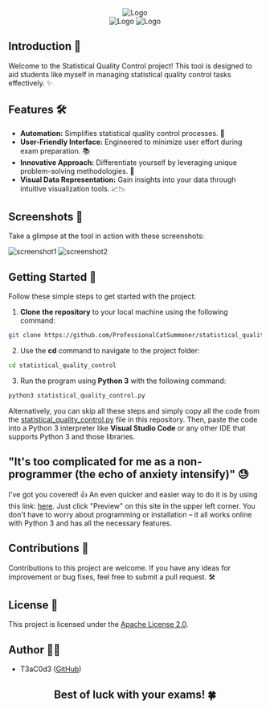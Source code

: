 <div align="center">
  <img src="https://github.com/ProfessionalCatSummoner/Statistical-Quality-Control-Exam-Assist-Program/assets/85062086/46d8a145-3edb-409e-abb1-d636f0341f52" alt="Logo">
</div>

<div align="center">
  <img src="https://img.shields.io/badge/Python-3776AB?style=for-the-badge&logo=python&logoColor=white" alt="Logo">
  <img src="https://img.shields.io/badge/Visual_Studio_Code-0078D4?style=for-the-badge&logo=visual%20studio%20code&logoColor=white" alt="Logo">
</div>

## Introduction 🚀

Welcome to the Statistical Quality Control project! This tool is designed to aid students like myself in managing statistical quality control tasks effectively. ✨

## Features 🛠️

- **Automation:** Simplifies statistical quality control processes. 🤖
- **User-Friendly Interface:** Engineered to minimize user effort during exam preparation. 📚
- **Innovative Approach:** Differentiate yourself by leveraging unique problem-solving methodologies. 🌟
- **Visual Data Representation:** Gain insights into your data through intuitive visualization tools. 📈📉

## Screenshots 📸

Take a glimpse at the tool in action with these screenshots:

![screenshot1](https://github.com/ProfessionalCatSummoner/statistical_quality_control/assets/85062086/9eaccfef-dba2-4113-9563-7218a90b6c9e)
![screenshot2](https://github.com/ProfessionalCatSummoner/statistical_quality_control/assets/85062086/3fc430d7-56ee-4a7b-8d9a-62bf59abbe88)

## Getting Started 🚀

Follow these simple steps to get started with the project:

1. **Clone the repository** to your local machine using the following command:

  ```bash
  git clone https://github.com/ProfessionalCatSummoner/statistical_quality_control.git
  ```

2. Use the **cd** command to navigate to the project folder:

  ```bash
  cd statistical_quality_control
  ```

3. Run the program using **Python 3** with the following command:

  ```bash
  python3 statistical_quality_control.py
  ```

Alternatively, you can skip all these steps and simply copy all the code from the <a href="https://github.com/ProfessionalCatSummoner/Statistical-Quality-Control-Exam-Assist-Program/blob/main/statistical_quality_control.py">statistical_quality_control.py</a> file in this repository. Then, paste the code into a Python 3 interpreter like **Visual Studio Code** or any other IDE that supports Python 3 and those libraries.

## "It's too complicated for me as a non-programmer (the echo of anxiety intensify)" 😓

I've got you covered! 👍 An even quicker and easier way to do it is by using this link: <a href="http://tpcg.io/_68CG3I">here</a>. Just click "Preview" on this site in the upper left corner. You don't have to worry about programming or installation – it all works online with Python 3 and has all the necessary features.


## Contributions 🤝

Contributions to this project are welcome. If you have any ideas for improvement or bug fixes, feel free to submit a pull request. 🛠️

## License 📜

This project is licensed under the [Apache License 2.0](LICENSE).

## Author 👨‍💻

- T3aC0d3 ([GitHub](https://github.com/T3aC0d3))

<h2 align="center">
Best of luck with your exams! 🍀
</h2>
